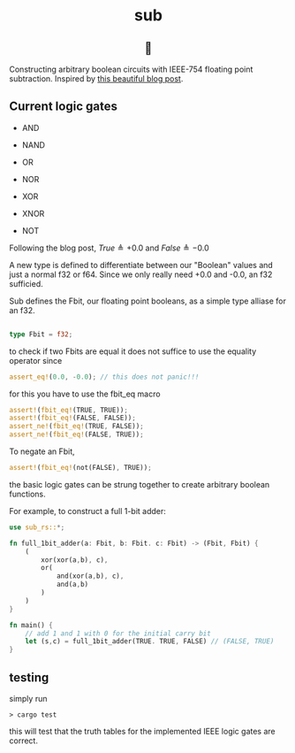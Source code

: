
<h1 align="center">sub</h1>
<h2 align="center">🥺</h2>

Constructing arbitrary boolean circuits with IEEE-754 floating point subtraction. Inspired by [this beautiful blog post](https://orlp.net/blog/subtraction-is-functionally-complete/).


## Current logic gates

* AND

* NAND

* OR

* NOR

* XOR

* XNOR

* NOT

Following the blog post, $True \triangleq +0.0$ and $False \triangleq -0.0$

A new type is defined to differentiate between our "Boolean" values and just a normal f32 or f64. Since we only really need +0.0 and -0.0, an f32 sufficied.

Sub defines the Fbit, our floating point booleans, as a simple type alliase for an f32.

```Rust

type Fbit = f32;
```

to check if two Fbits are equal it does not suffice to use the equality operator since

```Rust
assert_eq!(0.0, -0.0); // this does not panic!!!
```

for this you have to use the fbit_eq macro

```Rust
assert!(fbit_eq!(TRUE, TRUE));
assert!(fbit_eq!(FALSE, FALSE));
assert_ne!(fbit_eq!(TRUE, FALSE));
assert_ne!(fbit_eq!(FALSE, TRUE));
```

To negate an Fbit,

```Rust
assert!(fbit_eq!(not(FALSE), TRUE));
```

the basic logic gates can be strung together to create arbitrary boolean functions.

For example, to construct a full 1-bit adder:

```Rust
use sub_rs::*;

fn full_1bit_adder(a: Fbit, b: Fbit. c: Fbit) -> (Fbit, Fbit) {
    (
        xor(xor(a,b), c),
        or(
            and(xor(a,b), c),
            and(a,b)
        )
    )
}

fn main() {
    // add 1 and 1 with 0 for the initial carry bit
    let (s,c) = full_1bit_adder(TRUE. TRUE, FALSE) // (FALSE, TRUE)
}
```

## testing

simply run

```console
> cargo test
```

this will test that the truth tables for the implemented IEEE logic gates are correct. 
